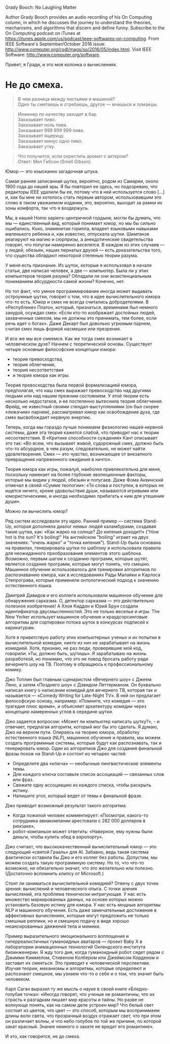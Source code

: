 Grady Booch: No Laughing Matter

Author Grady Booch provides an audio recording of his On Computing column, in which he discusses the journey to understand the theories, mechanisms, and algorithms that discern and define funny. Subscribe to the On Computing podcast on iTunes at https://itunes.apple.com/us/podcast/ieee-softwares-on-computing. From IEEE Software's September/October 2016 issue: http://www.computer.org/csdl/mags/so/2016/05/index.html. Visit IEEE Software: http://www.computer.org/software.

Привет, я Гради, и это моя колонка о вычислениях.

# Не до смеха.  

> В чем разница между листьями и машиной? <br />
> Одно ты сметаешь и сгребаешь, другое — мчишься и ломаешь.  

> Инженер по качеству заходит в бар. <br />
> Заказывает пиво. <br />
> Заказывает ноль пива. <br />
> Заказывает 999 999 999 пива. <br />
> Заказывает ящерицу. <br />
> Заказывает минус одно пиво. <br />
> Заказывает утку.

> Что получится, если скрестить аромат с актером? <br />
> Ответ: Мел Гибсон (Smell Gibson).  

Юмор — это изысканно загадочная штука.

Самая ранняя записанная шутка, вероятно, родом из Самарии, около 1900 года до нашей эры. Я бы повторил ее здесь, но подозреваю, что редакторы IEEE удалили бы ее, потому что в ней используется слово [...] и, как бы мне ни хотелось стать первым автором, использовавшим это слово в таком уважаемом издании, это, вероятно, выходит за рамки их зоны комфорта, так что я воздержусь.

Мы, в нашей Homo sapiens-центричной гордыне, могли бы думать, что мы — единственный вид, который понимает юмор, но мы бы сильно ошибались. Коко, знаменитая горилла, владеет языковыми навыками маленького ребенка и, как известно, отпускала шутки. Шимпанзе реагируют на магию и сюрпризы, а анекдотические свидетельства говорят, что попугаи намеренно веселятся. В каждом из этих случаев — у людей, обезьян, наших пернатых друзей — есть доказательства того, что существа обладают некоторой степенью теории разума.  

У меня есть признание. Из шуток, которые я использовал в начале статьи, две написал человек, а две — компьютер. Была ли у этих компьютеров теория разума? Обладали ли они экзистенциальным пониманием абсурдности самой жизни? Конечно, нет.

Но тот факт, что умное программирование иногда может выдавать остроумные шутки, говорит о том, что в идее вычислительного юмора что-то есть. Юмор и смех не всегда считались добродетелями. В «Республике» Платон, который, признаться, временами был немного занудой, осуждал смех: «Если кто-то изображает достойных людей, захваченных смехом, мы не должны это принимать, тем более, если речь идет о богах». Даже Декарт был довольно угрюмым парнем, считая смех лишь формой насмешки или презрения.

И все же мы все смеемся. Как же тогда смех возникает в человеческом духе? Начнем с теоретической основы. Существует четыре основные философские концепции юмора:
* теория превосходства,
* теория облегчения,
* теория несоответствия
* и теория юмора как игры.

Теория превосходства была первой формализацией юмора, предполагая, что наш смех выражает превосходство над другими людьми или над нашим прежним состоянием. У этой теории есть несколько недостатков, и ее постепенно вытеснила теория облегчения. Фрейд, не известный своими стендап-выступлениями (он был скорее «лежачим» парнем), рассматривал юмор как освобождение духа, где смех высвобождает нервную энергию.

Теперь, когда мы гораздо лучше понимаем физиологию нашей нервной системы, даже эта теория кажется слабой, что приводит нас к теории несоответствия. В «Критике способности суждения» Кант описывает это так: «Во всем, что вызывает живой, судорожный смех, должно быть что-то абсурдное, в чем разум, следовательно, не может найти удовлетворения. Смех — это чувство, возникающее от внезапного превращения напряженного ожидания в ничто».

Теория юмора как игры, пожалуй, наиболее привлекательна для меня, поскольку намекает на более глубокие эволюционные факторы, которые мы видим у людей, обезьян и попугаев. Даже Фома Аквинский отмечал в своей «Сумме теологии»: «Те слова и поступки, в которых не ищется ничего, кроме удовольствия души, называются игривыми или юмористическими, и иногда необходимо прибегать к ним для утешения души».  

Можно ли вычислить юмор?

Ряд систем исследовали эту идею. Ранний пример — система Stand-Up, которая дополняла диалог немых людей каламбурами, создавая такие шутки, как: «Как жарко на солнце? До кипения доходит!» ("How hot is the sun? It's boiling!" На английском "boiling" играет на двух значениях: "очень жарко" и "точка кипения"). Stand-Up была основана на правилах, генерировала шутки по шаблону и использовала правила для неожиданного преобразования элементов этого шаблона. Возможно, первым шагом к созданию программ, которые шутят, является создание программ, которые могут понять, что смешно. Машинное обучение использовалось для тренировки алгоритмов по распознаванию юмора, как в исследованиях Рады Малайки и Карлоса Степрограва, которые применяли онтологический подход к значению естественного языка.

Дмитрий Давидов и его коллеги использовали машинное обучение для обнаружения сарказма. О, детектор сарказма — это действительно полезное изобретение! А Хлоя Киддон и Юрий Брун создали идентификатор двусмысленностей. Это не только веселье и игры. The New Yorker использует машинное обучение и краудсорсинговые алгоритмы для сортировки потока шуток в конкурсах подписей к карикатурам.

Хотя я приветствую работу этих компьютерных ученых и их попытки в вычислительной комедии, никто из них не зарабатывает на жизнь комедией. Хотя, признаю, не раз люди, проверявшие мой код, говорили: «Ты, должно быть, шутишь». Я зарабатываю на жизнь разработкой, но понимаю, что это не повод бросать работу ради вечернего шоу на ТВ. Поэтому я обращаюсь к профессиональному комику.

Джо Топлин был главным сценаристом «Вечернего шоу» с Джеем Лено, а затем «Позднего шоу» с Дэвидом Леттерманом. Он буквально написал книгу о написании комедий для вечернего ТВ, которая так и называется — «Comedy Writing for Late-Night TV». В ней он предлагает философскую основу, например: «Помните, что комедия — это трагедия плюс время», и объясняет архитектуру комедии через концепцию намеренных углов в середине шутки.

Джо задается вопросом: «Может ли компьютер написать шутку?», - и отвечает, предлагая алгоритм, который мог бы это сделать. Я думаю, Джо на верном пути. Опираясь на теорию юмора, обработку естественного языка (NLP), машинное обучение и правила, мы можем создать программные системы, которые будут как распознавать, так и генерировать юмор. Один из алгоритмов Джо для создания финальной фразы похож на Stand-Up и состоит из четырех частей:  
* Определите два «ключа» — необычные лингвистические элементы темы.
* Для каждого ключа составьте список ассоциаций — связанных слов или фраз.
* Свяжите одну ассоциацию из каждого списка, чтобы раскрыть истину.
* Напишите угол, который ведет от темы к финальной фразе.

Джо приводит возможный результат такого алгоритма:
* Когда пожилой человек комментирует: «Посмотри, какого-то сотрудника авиакомпании арестовали с 282 000 долларов в рюкзаке»,
* робот-компаньон может ответить: «Наверное, ему нужны были деньги, чтобы купить обед в аэропорту».  

Джо считает, что высококачественный вычислительный юмор — это следующий «святой Грааль» для AI. Забавно, ведь такая система фактически оставила бы Джо и его коллег без работы. Допустим, мы можем создать такую программную систему. Но то, что что-то возможно, не обязательно значит, что это желательно или полезно. (Достаточно вспомнить клипсу от Microsoft.)

Стоит ли заниматься вычислительной комедией? Отвечу с двух точек зрения: вычислений и человеческого опыта. С точки зрения вычислений, эта проблема технически интригующая. У нас есть множество маркированных данных, на основе которых можно установить базовую истину для юмора. У нас есть мощные алгоритмы NLP и машинного обучения. Есть даже замечательные достижения в аффективных вычислениях, которые могут предложить не только смешные реплики, но и смешную подачу в виде хорошо нюансированных движений тела и мимики.  

Пример выразительного эмоционального воплощения и гиперреалистичных гуманоидных аватаров — проект Baby X в лаборатории анимационных технологий Оклендского института биоинженерии. Я жду того дня, когда гуманоидный робот сядет рядом с Джимми Киммелом, Стивеном Колбером или Джеймсом Корденом и заставит их смеяться. Это приводит к человеческой перспективе. Изучая теории, механизмы и алгоритмы, которые определяют и распознают смешное, мы узнаем что-то о себе и о том, что значит быть человеком. 

Карл Саган выразил ту же мысль о науке в своей книге «Бледно-голубая точка»: «Иногда говорят, что ученые не романтичны, что их страсть к разгадкам лишает мир красоты и тайны. Но разве не волнующе понять, как на самом деле устроен мир? Что белый свет состоит из цветов, что цвет — это способ, которым мы воспринимаем длины волн света, что прозрачный воздух отражает свет, что при этом он различает волны, и что небо голубое по той же причине, по которой закат красный. Знание немного о закате не вредит его романтике».  

И это, как говорится, не до смеха.
